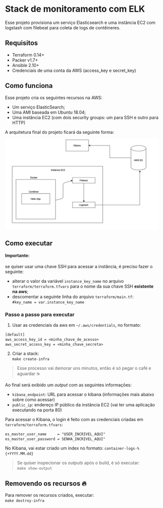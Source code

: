 # Stack de monitoramento com ELK
Esse projeto provisiona um serviço Elasticsearch e uma instância EC2 com logstash com filebeat para coleta de logs de contêineres.

## Requisitos
* Terraform 0.14+
* Packer v1.7+
* Ansible 2.10+
* Credenciais de uma conta da AWS (access_key e secret_key)

## Como funciona

Esse projeto cria os seguintes recursos na AWS:
* Um serviço ElasticSearch;
* Uma AMI baseada em Ubuntu 18.04;
* Uma instância EC2 (com dois security groups: um para SSH e outro para HTTP)


A arquitetura final do projeto ficará da seguinte forma:

![](img/architecture.png)

## Como executar

#### **Importante:** 
se quiser usar uma chave SSH para acessar a instância, é preciso fazer o seguinte:    
* alterar o valor da  variável `instance_key_name`  no arquivo `terraform/terraform.tfvars` para o nome da sua chave SSH **existente na aws**;
* descomentar a seguinte linha do arquivo `terraform/main.tf`:    
 `#key_name = var.instance_key_name`

### Passo a passo para executar

1. Usar as credenciais da aws em `~/.aws/credentials`, no formato:
```
[default]
aws_access_key_id = <minha_chave_de_acesso>
aws_secret_access_key = <minha_chave_secreta>
```

2. Criar a stack:   
`make create-infra`

> Esse processo vai demorar uns minutos, então é só pegar o café e aguardar ☕

Ao final será exibido um *output* com as seguintes informações:
* `kibana_endpoint`: URL para acessar o kibana (informações mais abaixo sobre como acessar)
* `public_ip`: endereço IP público da instância EC2 (vai ter uma aplicação executando na porta 80)

Para acessar o Kibana, o login é feito com as credenciais criadas em `terraform/terraform.tfvars`:

```
es_master_user_name     = "USER_INCRIVEL_AQUI"
es_master_user_password = SENHA_INCRIVEL_AQUI"
```
No Kibana, vai estar criado um índex no formato: `container-logs-%{+YYYY.MM.dd}`

> Se quiser inspecionar os *outputs* após o build, é só executar:   
`make show-output`

## Removendo os recursos 🔥
Para remover os recursos criados, executar:   
`make destroy-infra`
